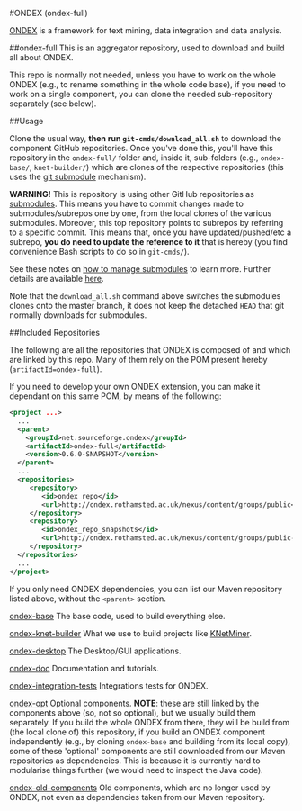 #ONDEX (ondex-full)

[ONDEX](http://www.ondex.org/) is a framework for text mining, data integration and data analysis. 

##ondex-full
This is an aggregator repository, used to download and build all about ONDEX.

This repo is normally not needed, unless you have to work on the whole ONDEX (e.g., to rename something in the whole code base), if you need to work on a single component, you can clone the needed sub-repository separately (see below).

##Usage

Clone the usual way, **then run `git-cmds/download_all.sh`** to download the component GitHub repositories.
Once you've done this, you'll have this repository in the `ondex-full/` folder and, inside it,
sub-folders (e.g., `ondex-base/`, `knet-builder/`) which are clones of the respective repositories
(this uses the [git submodule](https://github.com/blog/2104-working-with-submodules) mechanism).

**WARNING!**
This is repository is using other GitHub repositories as [submodules](https://github.com/blog/2104-working-with-submodules). This means you have to commit changes made to submodules/subrepos one by one, from the local clones of the various submodules. Moreover, this top repository points to subrepos by referring to a specific commit. This means that, once
you have updated/pushed/etc a subrepo, **you do need to update the reference to it** that is hereby (you find convenience
Bash scripts to do so in `git-cmds/`).

See these notes on [how to manage submodules](https://git-scm.com/book/en/v2/Git-Tools-Submodules) to learn more. Further details are available [here](https://git-scm.com/book/en/v2/Git-Tools-Submodules).

Note that the `download_all.sh` command above switches the submodules clones onto the master branch, it does not keep the detached `HEAD` that git normally downloads for submodules. 


##Included Repositories

The following are all the repositories that ONDEX is composed of and which are linked by this repo. Many of them rely on the POM present hereby
(`artifactId=ondex-full`).

If you need to develop your own ONDEX extension, you can make it dependant on this same POM, by means of the following:

```xml
<project ...>
  ...
  <parent>
    <groupId>net.sourceforge.ondex</groupId>
    <artifactId>ondex-full</artifactId>
    <version>0.6.0-SNAPSHOT</version>
  </parent>
  ...
  <repositories>
     <repository>
        <id>ondex_repo</id>
        <url>http://ondex.rothamsted.ac.uk/nexus/content/groups/public</url>
     </repository>
     <repository>
        <id>ondex_repo_snapshots</id>
        <url>http://ondex.rothamsted.ac.uk/nexus/content/groups/public-snapshots</url>
     </repository>
  </repositories>
  ...
</project>
```

If you only need ONDEX dependencies, you can list our Maven repository listed above, without the `<parent>` section.

[ondex-base](https://github.com/Rothamsted/ondex-base.git)
The base code, used to build everything else.

[ondex-knet-builder](https://github.com/Rothamsted/ondex-knet-builder.git)
What we use to build projects like [KNetMiner](http://knetminer.rothamsted.ac.uk).

[ondex-desktop](https://github.com/Rothamsted/ondex-desktop.git)
The Desktop/GUI applications.

[ondex-doc](https://github.com/Rothamsted/ondex-doc.git)
Documentation and tutorials.

[ondex-integration-tests](https://github.com/Rothamsted/ondex-integration-tests.git)
Integrations tests for ONDEX.

[ondex-opt](https://github.com/Rothamsted/ondex-opt.git)
Optional components. **NOTE**: these are still linked by the components above (so, not so optional), but we usually build them separately. If you build the whole ONDEX from there, they will be build from (the local clone of) this repository, if you build an ONDEX component independently (e.g., by cloning `ondex-base` and building from its local copy), some of these 'optional' components are still downloaded from our Maven repositories as dependencies. This is because it is currently hard to modularise things further (we would need to inspect the Java code).

[ondex-old-components](https://github.com/Rothamsted/ondex-old-components)
Old components, which are no longer used by ONDEX, not even as dependencies taken from our Maven repository.
